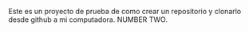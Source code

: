 Este es un proyecto de prueba de como crear un repositorio y clonarlo desde github a mi computadora.
NUMBER TWO.
